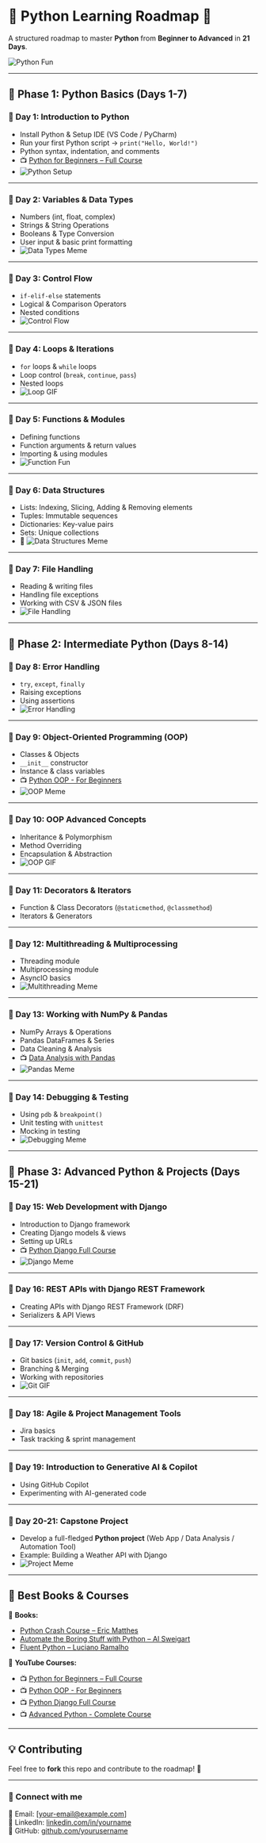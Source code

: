 # 🐍 Python Learning Roadmap 🚀  

A structured roadmap to master **Python** from **Beginner to Advanced** in **21 Days**.  

![Python Fun](https://media.giphy.com/media/KAq5w47R9rmTuvWOWa/giphy.gif)  

---

## 📅 Phase 1: Python Basics (Days 1-7)  

### 📌 Day 1: Introduction to Python  
- Install Python & Setup IDE (VS Code / PyCharm)  
- Run your first Python script → `print("Hello, World!")`  
- Python syntax, indentation, and comments  
- 📺 [Python for Beginners – Full Course](https://www.youtube.com/watch?v=eWRfhZUzrAc)  
- ![Python Setup](https://imgs.xkcd.com/comics/python.png)  

---

### 📌 Day 2: Variables & Data Types  
- Numbers (int, float, complex)  
- Strings & String Operations  
- Booleans & Type Conversion  
- User input & basic print formatting  
- ![Data Types Meme](https://i.redd.it/7ujp9hpo4zv41.jpg)  

---

### 📌 Day 3: Control Flow  
- `if-elif-else` statements  
- Logical & Comparison Operators  
- Nested conditions  
- ![Control Flow](https://miro.medium.com/v2/resize:fit:1400/1*fN7apRkKTIYTgH6JrxEqMA.png)  

---

### 📌 Day 4: Loops & Iterations  
- `for` loops & `while` loops  
- Loop control (`break`, `continue`, `pass`)  
- Nested loops  
- ![Loop GIF](https://media.giphy.com/media/xT9IgzoKnwFNmISR8I/giphy.gif)  

---

### 📌 Day 5: Functions & Modules  
- Defining functions  
- Function arguments & return values  
- Importing & using modules  
- ![Function Fun](https://pbs.twimg.com/media/EVjO4xcU0AAekvN.jpg)  

---

### 📌 Day 6: Data Structures  
- Lists: Indexing, Slicing, Adding & Removing elements  
- Tuples: Immutable sequences  
- Dictionaries: Key-value pairs  
- Sets: Unique collections  
- 📸 ![Data Structures Meme](https://i.redd.it/y1y7rgp2ocb81.jpg)  

---

### 📌 Day 7: File Handling  
- Reading & writing files  
- Handling file exceptions  
- Working with CSV & JSON files  
- ![File Handling](https://media.giphy.com/media/26BRzozg4TCBXv6QU/giphy.gif)  

---

## 📅 Phase 2: Intermediate Python (Days 8-14)  

### 📌 Day 8: Error Handling  
- `try`, `except`, `finally`  
- Raising exceptions  
- Using assertions  
- ![Error Handling](https://imgs.xkcd.com/comics/exploits_of_a_mom.png)  

---

### 📌 Day 9: Object-Oriented Programming (OOP)  
- Classes & Objects  
- `__init__` constructor  
- Instance & class variables  
- 📺 [Python OOP - For Beginners](https://www.youtube.com/watch?v=JeznW_7DlB0)  
- ![OOP Meme](https://i.redd.it/ktqgnkvpylo41.jpg)  

---

### 📌 Day 10: OOP Advanced Concepts  
- Inheritance & Polymorphism  
- Method Overriding  
- Encapsulation & Abstraction  
- ![OOP GIF](https://media.giphy.com/media/3o7TKPVL1b2K2uPnxC/giphy.gif)  

---

### 📌 Day 11: Decorators & Iterators  
- Function & Class Decorators (`@staticmethod`, `@classmethod`)  
- Iterators & Generators  

---

### 📌 Day 12: Multithreading & Multiprocessing  
- Threading module  
- Multiprocessing module  
- AsyncIO basics  
- ![Multithreading Meme](https://miro.medium.com/max/1400/1*xnRlBUBdnJdoacZtpkwAeQ.gif)  

---

### 📌 Day 13: Working with NumPy & Pandas  
- NumPy Arrays & Operations  
- Pandas DataFrames & Series  
- Data Cleaning & Analysis  
- 📺 [Data Analysis with Pandas](https://www.youtube.com/watch?v=vmEHCJofslg)  
- ![Pandas Meme](https://i.redd.it/v0n6wdbhzva21.jpg)  

---

### 📌 Day 14: Debugging & Testing  
- Using `pdb` & `breakpoint()`  
- Unit testing with `unittest`  
- Mocking in testing  
- ![Debugging Meme](https://miro.medium.com/max/1400/1*dsr7lmuCpz5QDTJzyKkzSA.png)  

---

## 📅 Phase 3: Advanced Python & Projects (Days 15-21)  

### 📌 Day 15: Web Development with Django  
- Introduction to Django framework  
- Creating Django models & views  
- Setting up URLs  
- 📺 [Python Django Full Course](https://www.youtube.com/watch?v=Rp5vd34d-z4)  
- ![Django Meme](https://i.redd.it/gzzyfqjy7iy41.jpg)  

---

### 📌 Day 16: REST APIs with Django REST Framework  
- Creating APIs with Django REST Framework (DRF)  
- Serializers & API Views  

---

### 📌 Day 17: Version Control & GitHub  
- Git basics (`init`, `add`, `commit`, `push`)  
- Branching & Merging  
- Working with repositories  
- ![Git GIF](https://media.giphy.com/media/du3J3cXyzhj75IOgvA/giphy.gif)  

---

### 📌 Day 18: Agile & Project Management Tools  
- Jira basics  
- Task tracking & sprint management  

---

### 📌 Day 19: Introduction to Generative AI & Copilot  
- Using GitHub Copilot  
- Experimenting with AI-generated code  

---

### 📌 Day 20-21: Capstone Project  
- Develop a full-fledged **Python project** (Web App / Data Analysis / Automation Tool)  
- Example: Building a Weather API with Django  
- ![Project Meme](https://media.giphy.com/media/13HgwGsXF0aiGY/giphy.gif)  

---

## 🎯 Best Books & Courses  

📖 **Books:**  
- [Python Crash Course – Eric Matthes](https://nostarch.com/pythoncrashcourse2e)  
- [Automate the Boring Stuff with Python – Al Sweigart](https://automatetheboringstuff.com/)  
- [Fluent Python – Luciano Ramalho](https://www.oreilly.com/library/view/fluent-python-2nd/9781492056348/)  

🎥 **YouTube Courses:**  
- 📺 [Python for Beginners – Full Course](https://www.youtube.com/watch?v=eWRfhZUzrAc)  
- 📺 [Python OOP - For Beginners](https://www.youtube.com/watch?v=JeznW_7DlB0)  
- 📺 [Python Django Full Course](https://www.youtube.com/watch?v=Rp5vd34d-z4)  
- 📺 [Advanced Python - Complete Course](https://www.youtube.com/watch?v=7lmCu8wz8ro)  

---

## 💡 Contributing  

Feel free to **fork** this repo and contribute to the roadmap! 🚀  

---

### 🔗 Connect with me  
📧 Email: [your-email@example.com]  
💼 LinkedIn: [linkedin.com/in/yourname](https://www.linkedin.com)  
🐙 GitHub: [github.com/yourusername](https://github.com)  
